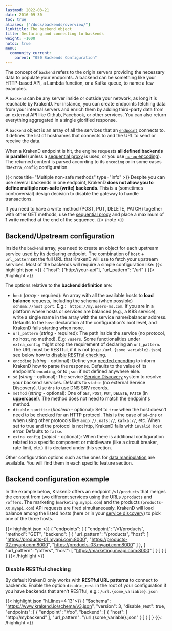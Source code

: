 ```yaml
---
lastmod: 2022-03-21
date: 2016-09-30
toc: true
aliases: ["/docs/backends/overview/"]
linktitle: The backend object
title: Declaring and connecting to backends
weight: -1000
notoc: true
menu:
  community_current:
    parent: "050 Backends Configuration"
---
```

The concept of `backend` refers to the origin servers providing the necessary data to populate your endpoints. A backend can be something like your HTTP-based API, a Lambda function, or a Kafka queue, to name a few examples.

A `backend` can be any server inside or outside your network, as long it is reachable by KrakenD. For instance, you can create endpoints fetching data from your internal servers and enrich them by adding third-party data from an external API like Github, Facebook, or other services. You can also return everything aggregated in a single glorified response.

A `backend` object is an array of all the services that an [`endpoint`](/docs/endpoints/) connects to. It defines the list of hostnames that connects to and the URL to send or receive the data.

When a KrakenD endpoint is hit, the engine requests **all defined backends in parallel** (unless a [sequential proxy](/docs/endpoints/sequential-proxy/) is used, or you use [`no-op` encoding](/docs/endpoints/no-op/)). The returned content is parsed according to its `encoding` or in some cases its`extra_config` configuration.

{{< note title="Multiple non-safe methods" type="info" >}}
Despite you can use several backends in one endpoint, KrakenD **does not allow you to define multiple non-safe (write) backends**. This is a (sometimes controversial) design decision to disable the gateway to handle transactions.

If you need to have a write method (POST, PUT, DELETE, PATCH) together with other GET methods, use the [sequential proxy](/docs/endpoints/sequential-proxy/) and place a maximum of 1 write method at the end of the sequence.
{{< /note >}}


## Backend/Upstream configuration
Inside the `backend` array, you need to create an object for each upstream service used by its declaring endpoint. The combination of `host` + `url_pattern`set the full URL that KrakenD will use to fetch your upstream services. Most of the backends will require a simple configuration like:
{{< highlight json >}}
{
    "host": ["http://your-api"],
    "url_pattern": "/url"
}
{{< /highlight >}}


The options relative to the **backend definition** are:

- `host` (*array* - required): An array with all the available hosts to **load balance** requests, including the schema (when possible) `schema://host:port`. E.g.: ` https://my.users-ms.com`. If you are in a platform where hosts or services are balanced (e.g., a K8S service), write a single name in the array with the service name/balancer address. Defaults to the `host` declaration at the configuration's root level, and KrakenD fails starting when none.
- `url_pattern` (*string* - required): The path inside the service (no protocol, no host, no method). E.g: `/users`. Some functionalities under `extra_config` might drop the requirement of declaring an `url_pattern`. The URL must be RESTful, if it is not (e.g.: `/url.{some_variable}.json`) see below how to [disable RESTful checking](#disable-restful-checking).
- `encoding` (*string* - optional): Define your [needed encoding](/docs/backends/supported-encodings/) to inform KrakenD how to parse the response. Defaults to the value of its endpoint's `encoding`, or to `json` if not defined anywhere else.
- `sd` (*string* - optional): The service [Service Discovery](/docs/backends/service-discovery/) system to resolve your backend services. Defaults to `static` (no external Service Discovery). Use `dns` to use DNS SRV records.
- `method` (*string* - optional): One of `GET`, `POST`, `PUT`, `DELETE`, `PATCH` (in **uppercase**!). The method does not need to match the endpoint's method.
- `disable_sanitize` (*boolean* - optional): Set to `true` when the host doesn't need to be checked for an HTTP protocol. This is the case of `sd=dns` or when using other protocols like `amqp://`, `nats://`, `kafka://`, etc. When set to true and the protocol is not http, KrakenD fails with `invalid host` error. Defaults to `false`.
- `extra_config` (*object* - optional ): When there is additional configuration related to a specific component or middleware (like a circuit breaker, rate limit, etc.) it is declared under this section.

Other configuration options such as the ones for [data manipulation](/docs/backends/data-manipulation/) are available. You will find them in each specific feature section.

## Backend configuration example
In the example below, KrakenD offers an endpoint `/v1/products` that merges the content from two different services using the URLs `/products` and `/offers`. The marketing (`marketing.myapi.com`) and the products (`products-XX.myapi.com`) API requests are fired simultaneously. KrakenD will load balance among the listed hosts (here or in your [service discovery](/docs/backends/service-discovery/)) to pick one of the three hosts.

{{< highlight json >}}
{
    "endpoints": [
        {
            "endpoint": "/v1/products",
            "method": "GET",
            "backend": [
                {
                    "url_pattern": "/products",
                    "host": [
                        "https://products-01.myapi.com:8000",
                        "https://products-02.myapi.com:8000",
                        "https://products-03.myapi.com:8000"
                    ]
                },
                {
                    "url_pattern": "/offers",
                    "host": [
                        "https://marketing.myapi.com:8000"
                    ]
                }
            ]
        }
    ]
}
{{< /highlight >}}




### Disable RESTful checking
By default KrakenD only works with **RESTful URL patterns** to connect to backends. Enable the option `disable_rest` in the root of your configuration if you have backends that aren't RESTful, e.g.: `/url.{some_variable}.json`

{{< highlight json "hl_lines=4 13">}}
{
  "$schema": "https://www.krakend.io/schema/v3.json",
  "version": 3,
  "disable_rest": true,
  "endpoints": [
    {
      "endpoint": "/foo",
      "backend": [
        {
          "host": [
            "http://mybackend"
          ],
          "url_pattern": "/url.{some_variable}.json"
        }
      ]
    }
  ]
}
{{< /highlight >}}
